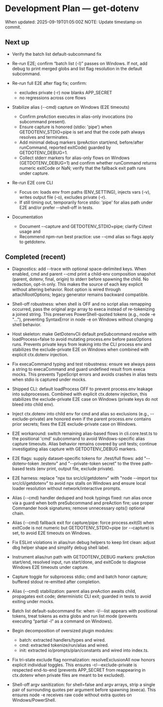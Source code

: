 # Development Plan — get-dotenv

When updated: 2025-09-19T01:05:00Z
NOTE: Update timestamp on commit.

## Next up

- Verify the batch list default-subcommand fix

- Re-run E2E; confirm “batch list (-l)” passes on Windows. If not, add
  debug to print merged globs and list flag resolution in the default
  subcommand.

- Re-run full E2E after flag fix; confirm:
  - excludes private (-r) now blanks APP_SECRET
  - no regressions across core flows

- Stabilize alias (--cmd) capture on Windows (E2E timeouts)
  - Confirm preAction executes in alias-only invocations (no subcommand present).
  - Ensure capture is honored (stdio: 'pipe') when GETDOTENV_STDIO=pipe is set
    and that the code path always resolves and terminates.
  - Add minimal debug markers (preAction start/end, before/after runCommand,
    reported exitCode) guarded by GETDOTENV_DEBUG=1.
  - Collect stderr markers for alias-only flows on Windows (GETDOTENV_DEBUG=1)
    and confirm whether runCommand returns numeric exitCode or NaN; verify that
    the fallback exit path runs under capture.

- Re-run E2E core CLI
  - Focus on: loads env from paths (ENV_SETTING), injects vars (-v), writes
    output file (-o), excludes private (-r).
  - If still timing out, temporarily force stdio: 'pipe' for alias path under
    E2E and/or prefer --shell-off in tests.

- Documentation
  - Document --capture and GETDOTENV_STDIO=pipe; clarify CI/test usage and
  - Recommend npm-run best practice: use --cmd alias so flags apply to getdotenv.

## Completed (recent)

- Diagnostics: add --trace with optional space-delimited keys. When enabled,
  cmd and parent --cmd print a child-env composition snapshot (parent, dotenv,
  final, origin) to stderr before spawning the child. No redaction, opt-in
  only. This makes the source of each key explicit without altering behavior.
  Root option is wired through attachRootOptions; legacy generator remains
  backward compatible.
- Shell-off robustness: when shell is OFF and no script alias remapping
  occurred, pass the original argv array to execa instead of re-tokenizing a
  joined string. This preserves PowerShell-quoted tokens (e.g., node -e "..."),
  preventing SyntaxError in node -e on Windows without changing shell behavior.
- Host skeleton: make GetDotenvCli default preSubcommand resolve with
  loadProcess=false to avoid mutating process.env before passOptions runs.
  Prevents private keys from leaking into the CLI process env and stabilizes the exclude-private E2E on Windows when combined with explicit ctx.dotenv injection.
- Fix execaCommand typing and test robustness:
  ensure we always pass a string to execaCommand and guard undefined result
  from execa mocks. This prevents TypeScript errors and avoids crashes in
  alias tests when stdio is captured under mocks.
- Shipped CLI: default loadProcess OFF to prevent process.env leakage into
  subprocesses. Combined with explicit ctx.dotenv injection, this stabilizes the
  exclude-private E2E case on Windows (private keys do not bleed into child env).
- Inject ctx.dotenv into child env for cmd and alias so exclusions (e.g.,
  --exclude-private) are honored even if the parent process.env contains prior
  secrets; fixes the E2E exclude-private case on Windows.
- E2E workaround: switch remaining alias-based flows in cli.core.test.ts to the
  positional 'cmd' subcommand to avoid Windows-specific alias capture timeouts.
  Alias behavior remains covered by unit tests; continue investigating alias capture with GETDOTENV_DEBUG markers.

- E2E flags: supply dataset-specific tokens for ./test/full flows:
  add "--dotenv-token .testenv" and "--private-token secret" to the three
  path-based tests (env print, output file, exclude private).

- E2E harness: replace "npx tsx src/cli/getdotenv" with
  "node --import tsx src/cli/getdotenv" to avoid npx stalls on Windows and
  ensure local loader resolution without network/interactive prompts.

- Alias (--cmd) handler deduped and hook typings fixed:
  run alias once via a guard when both preSubcommand and preAction fire; use
  proper Commander hook signatures; remove unnecessary opts() optional chain.

- Alias (--cmd) fallback exit for capture/pipe:
  force process.exit(0) when exitCode is not numeric but GETDOTENV_STDIO=pipe (or --capture) is set, to avoid E2E timeouts on Windows.

- Fix ESLint violations in alias/run debug helpers to keep lint clean:
  adjust dbg helper shape and simplify debug shell label.
- Instrument alias/run path with GETDOTENV_DEBUG markers:
  preAction start/end, resolved input, run start/done, and exitCode to diagnose Windows E2E timeouts under capture.

- Capture toggle for subprocess stdio; cmd and batch honor capture; buffered
  stdout re-emitted after completion.
- Alias (--cmd) stabilization: parent alias preAction awaits child, propagates
  exit code; deterministic CLI exit; guarded in tests to avoid exiting under
  mocks.

- Batch list default-subcommand fix: when -l/--list appears with positional
  tokens, treat tokens as extra globs and run list mode (prevents executing
  “partial -l” as a command on Windows).

- Begin decomposition of oversized plugin modules:
  - batch: extracted handlers/types and wired.
  - cmd: extracted tokenize/run/alias and wired.
  - init: extracted io/prompts/plan/constants and wired into index.ts.

- Fix tri-state exclude flag normalization:
  resolveExclusionAll now honors explicit individual toggles. This ensures
  -r/--exclude-private is respected end-to-end (prevents APP_SECRET from
  reappearing in ctx.dotenv when private files are meant to be excluded).

- Shell-off argv sanitization:
  for shell=false and argv arrays, strip a single pair of surrounding quotes
  per argument before spawning (execa). This ensures node -e receives raw code
  without extra quotes on Windows/PowerShell.
